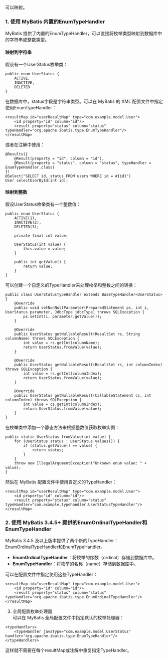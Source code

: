 可以映射。
### 1. 使用 MyBatis 内置的EnumTypeHandler
MyBatis 提供了内置的EnumTypeHandler，可以直接将枚举类型映射到数据库中的字符串或整数类型。
#### 映射到字符串
假设有一个UserStatus枚举类：
```
public enum UserStatus {
    ACTIVE,
    INACTIVE,
    DELETED
}
```
在数据库中，status字段是字符串类型。可以在 MyBatis 的 XML 配置文件中指定使用EnumTypeHandler：
```
<resultMap id="userResultMap" type="com.example.model.User">
    <id property="id" column="id"/>
    <result property="status" column="status" typeHandler="org.apache.ibatis.type.EnumTypeHandler"/>
</resultMap>
```
或者在注解中使用：
```
@Results({
    @Result(property = "id", column = "id"),
    @Result(property = "status", column = "status", typeHandler = EnumTypeHandler.class)
})
@Select("SELECT id, status FROM users WHERE id = #{id}")
User selectUserById(int id);
```
#### 映射到整数
假设UserStatus枚举类有一个整数值：
```
public enum UserStatus {
    ACTIVE(1),
    INACTIVE(2),
    DELETED(3);

    private final int value;

    UserStatus(int value) {
        this.value = value;
    }

    public int getValue() {
        return value;
    }
}
```
可以创建一个自定义的TypeHandler来处理枚举和整数之间的转换：
```
public class UserStatusTypeHandler extends BaseTypeHandler<UserStatus> {
    @Override
    public void setNonNullParameter(PreparedStatement ps, int i, UserStatus parameter, JdbcType jdbcType) throws SQLException {
        ps.setInt(i, parameter.getValue());
    }

    @Override
    public UserStatus getNullableResult(ResultSet rs, String columnName) throws SQLException {
        int value = rs.getInt(columnName);
        return UserStatus.fromValue(value);
    }

    @Override
    public UserStatus getNullableResult(ResultSet rs, int columnIndex) throws SQLException {
        int value = rs.getInt(columnIndex);
        return UserStatus.fromValue(value);
    }

    @Override
    public UserStatus getNullableResult(CallableStatement cs, int columnIndex) throws SQLException {
        int value = cs.getInt(columnIndex);
        return UserStatus.fromValue(value);
    }
}
```
在枚举类中添加一个静态方法来根据整数值获取枚举实例：
```
public static UserStatus fromValue(int value) {
    for (UserStatus status : UserStatus.values()) {
        if (status.getValue() == value) {
            return status;
        }
    }
    throw new IllegalArgumentException("Unknown enum value: " + value);
}
```
然后在 MyBatis 配置文件中使用自定义的TypeHandler：
```
<resultMap id="userResultMap" type="com.example.model.User">
    <id property="id" column="id"/>
    <result property="status" column="status" typeHandler="com.example.typehandler.UserStatusTypeHandler"/>
</resultMap>
```
### 2. 使用 MyBatis 3.4.5+ 提供的EnumOrdinalTypeHandler和EnumTypeHandler
MyBatis 3.4.5 及以上版本提供了两个新的TypeHandler：EnumOrdinalTypeHandler和EnumTypeHandler。

- **EnumOrdinalTypeHandler**：将枚举的序数（ordinal）存储到数据库中。
- **EnumTypeHandler**：将枚举的名称（name）存储到数据库中。

可以在配置文件中指定使用这些TypeHandler：
```
<resultMap id="userResultMap" type="com.example.model.User">
    <id property="id" column="id"/>
    <result property="status" column="status" typeHandler="org.apache.ibatis.type.EnumOrdinalTypeHandler"/>
</resultMap>
```
3. 全局配置枚举处理器<br />可以在 MyBatis 全局配置文件中指定默认的枚举处理器：
```
<typeHandlers>
    <typeHandler javaType="com.example.model.UserStatus" handler="org.apache.ibatis.type.EnumTypeHandler"/>
</typeHandlers>
```
这样就不需要在每个resultMap或注解中重复指定TypeHandler。
